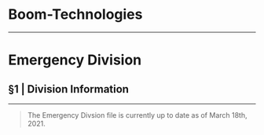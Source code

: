 # Boom-Technologies

----------------------------------------------------------

# Emergency Division

## §1 | Division Information

----------------------------------------------------------

> The Emergency Divsion file is currently up to date as of March 18th, 2021.
